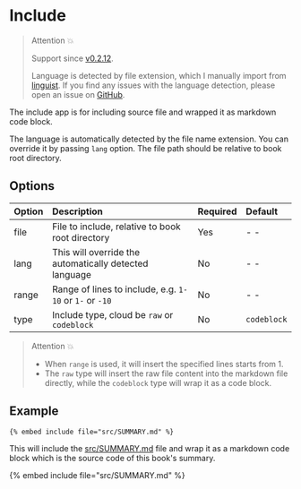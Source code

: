 # Include

> Attention 💥
>
> Support since [v0.2.12](https://github.com/MR-Addict/mdbook-embedify/releases/tag/0.2.12).
>
> Language is detected by file extension, which I manually import from [linguist](https://github.com/github-linguist/linguist/blob/main/lib/linguist/languages.yml). If you find any issues with the language detection, please open an issue on [GitHub](https://github.com/MR-Addict/mdbook-embedify/issues).

The include app is for including source file and wrapped it as markdown code block.

The language is automatically detected by the file name extension. You can override it by passing `lang` option. The file path should be relative to book root directory.

## Options

| Option | Description                                             | Required | Default     |
| :----- | :------------------------------------------------------ | :------- | :---------- |
| file   | File to include, relative to book root directory        | Yes      | - -         |
| lang   | This will override the automatically detected language  | No       | - -         |
| range  | Range of lines to include, e.g. `1-10` or `1-` or `-10` | No       | - -         |
| type   | Include type, cloud be `raw` or `codeblock`             | No       | `codeblock` |

> Attention 💥
>
> - When `range` is used, it will insert the specified lines starts from 1.
> - The `raw` type will insert the raw file content into the markdown file directly, while the `codeblock` type will wrap it as a code block.

## Example

<!-- embed ignore begin -->

```text
{% embed include file="src/SUMMARY.md" %}
```

<!-- embed ignore end -->

This will include the [src/SUMMARY.md](https://github.com/MR-Addict/mdbook-embedify/blob/main/docs/src/SUMMARY.md) file and wrap it as a markdown code block which is the source code of this book's summary.

{% embed include file="src/SUMMARY.md" %}

